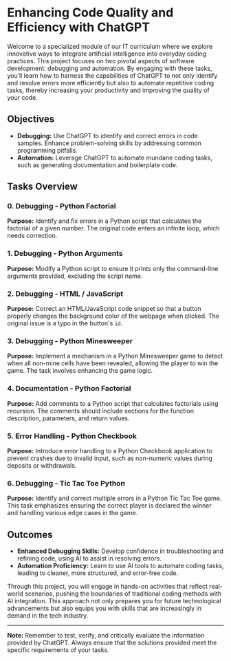 # Enhancing Code Quality and Efficiency with ChatGPT

Welcome to a specialized module of our IT curriculum where we explore innovative ways to integrate artificial intelligence into everyday coding practices. This project focuses on two pivotal aspects of software development: debugging and automation. By engaging with these tasks, you’ll learn how to harness the capabilities of ChatGPT to not only identify and resolve errors more efficiently but also to automate repetitive coding tasks, thereby increasing your productivity and improving the quality of your code.

## Objectives

- **Debugging:** Use ChatGPT to identify and correct errors in code samples. Enhance problem-solving skills by addressing common programming pitfalls.
- **Automation:** Leverage ChatGPT to automate mundane coding tasks, such as generating documentation and boilerplate code.

## Tasks Overview

### 0. Debugging - Python Factorial
**Purpose:** Identify and fix errors in a Python script that calculates the factorial of a given number. The original code enters an infinite loop, which needs correction.

### 1. Debugging - Python Arguments
**Purpose:** Modify a Python script to ensure it prints only the command-line arguments provided, excluding the script name.

### 2. Debugging - HTML / JavaScript
**Purpose:** Correct an HTML/JavaScript code snippet so that a button properly changes the background color of the webpage when clicked. The original issue is a typo in the button's `id`.

### 3. Debugging - Python Minesweeper
**Purpose:** Implement a mechanism in a Python Minesweeper game to detect when all non-mine cells have been revealed, allowing the player to win the game. The task involves enhancing the game logic.

### 4. Documentation - Python Factorial
**Purpose:** Add comments to a Python script that calculates factorials using recursion. The comments should include sections for the function description, parameters, and return values.

### 5. Error Handling - Python Checkbook
**Purpose:** Introduce error handling to a Python Checkbook application to prevent crashes due to invalid input, such as non-numeric values during deposits or withdrawals.

### 6. Debugging - Tic Tac Toe Python
**Purpose:** Identify and correct multiple errors in a Python Tic Tac Toe game. This task emphasizes ensuring the correct player is declared the winner and handling various edge cases in the game.

## Outcomes

- **Enhanced Debugging Skills:** Develop confidence in troubleshooting and refining code, using AI to assist in resolving errors.
- **Automation Proficiency:** Learn to use AI tools to automate coding tasks, leading to cleaner, more structured, and error-free code.

Through this project, you will engage in hands-on activities that reflect real-world scenarios, pushing the boundaries of traditional coding methods with AI integration. This approach not only prepares you for future technological advancements but also equips you with skills that are increasingly in demand in the tech industry.

---

**Note:** Remember to test, verify, and critically evaluate the information provided by ChatGPT. Always ensure that the solutions provided meet the specific requirements of your tasks.

